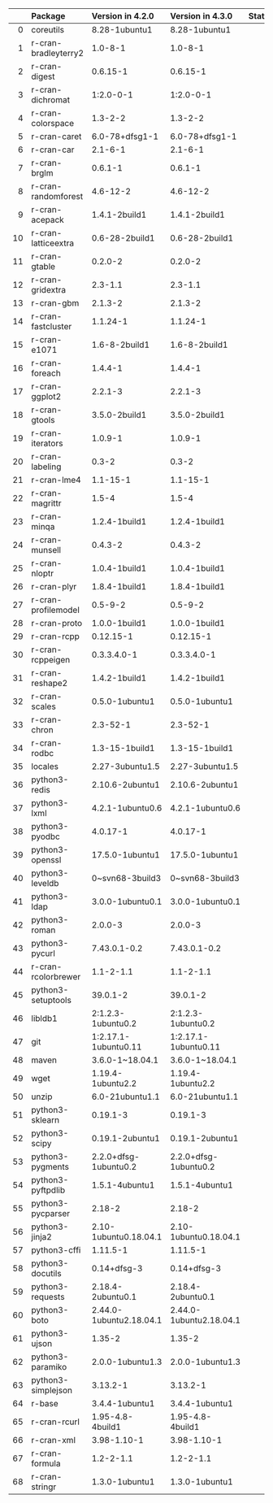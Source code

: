 <!-- markdown-link-check-disable -->

|    | Package              | Version in 4.2.0        | Version in 4.3.0        | Status   |
|---:|:---------------------|:------------------------|:------------------------|:---------|
|  0 | coreutils            | 8.28-1ubuntu1           | 8.28-1ubuntu1           |          |
|  1 | r-cran-bradleyterry2 | 1.0-8-1                 | 1.0-8-1                 |          |
|  2 | r-cran-digest        | 0.6.15-1                | 0.6.15-1                |          |
|  3 | r-cran-dichromat     | 1:2.0-0-1               | 1:2.0-0-1               |          |
|  4 | r-cran-colorspace    | 1.3-2-2                 | 1.3-2-2                 |          |
|  5 | r-cran-caret         | 6.0-78+dfsg1-1          | 6.0-78+dfsg1-1          |          |
|  6 | r-cran-car           | 2.1-6-1                 | 2.1-6-1                 |          |
|  7 | r-cran-brglm         | 0.6.1-1                 | 0.6.1-1                 |          |
|  8 | r-cran-randomforest  | 4.6-12-2                | 4.6-12-2                |          |
|  9 | r-cran-acepack       | 1.4.1-2build1           | 1.4.1-2build1           |          |
| 10 | r-cran-latticeextra  | 0.6-28-2build1          | 0.6-28-2build1          |          |
| 11 | r-cran-gtable        | 0.2.0-2                 | 0.2.0-2                 |          |
| 12 | r-cran-gridextra     | 2.3-1.1                 | 2.3-1.1                 |          |
| 13 | r-cran-gbm           | 2.1.3-2                 | 2.1.3-2                 |          |
| 14 | r-cran-fastcluster   | 1.1.24-1                | 1.1.24-1                |          |
| 15 | r-cran-e1071         | 1.6-8-2build1           | 1.6-8-2build1           |          |
| 16 | r-cran-foreach       | 1.4.4-1                 | 1.4.4-1                 |          |
| 17 | r-cran-ggplot2       | 2.2.1-3                 | 2.2.1-3                 |          |
| 18 | r-cran-gtools        | 3.5.0-2build1           | 3.5.0-2build1           |          |
| 19 | r-cran-iterators     | 1.0.9-1                 | 1.0.9-1                 |          |
| 20 | r-cran-labeling      | 0.3-2                   | 0.3-2                   |          |
| 21 | r-cran-lme4          | 1.1-15-1                | 1.1-15-1                |          |
| 22 | r-cran-magrittr      | 1.5-4                   | 1.5-4                   |          |
| 23 | r-cran-minqa         | 1.2.4-1build1           | 1.2.4-1build1           |          |
| 24 | r-cran-munsell       | 0.4.3-2                 | 0.4.3-2                 |          |
| 25 | r-cran-nloptr        | 1.0.4-1build1           | 1.0.4-1build1           |          |
| 26 | r-cran-plyr          | 1.8.4-1build1           | 1.8.4-1build1           |          |
| 27 | r-cran-profilemodel  | 0.5-9-2                 | 0.5-9-2                 |          |
| 28 | r-cran-proto         | 1.0.0-1build1           | 1.0.0-1build1           |          |
| 29 | r-cran-rcpp          | 0.12.15-1               | 0.12.15-1               |          |
| 30 | r-cran-rcppeigen     | 0.3.3.4.0-1             | 0.3.3.4.0-1             |          |
| 31 | r-cran-reshape2      | 1.4.2-1build1           | 1.4.2-1build1           |          |
| 32 | r-cran-scales        | 0.5.0-1ubuntu1          | 0.5.0-1ubuntu1          |          |
| 33 | r-cran-chron         | 2.3-52-1                | 2.3-52-1                |          |
| 34 | r-cran-rodbc         | 1.3-15-1build1          | 1.3-15-1build1          |          |
| 35 | locales              | 2.27-3ubuntu1.5         | 2.27-3ubuntu1.5         |          |
| 36 | python3-redis        | 2.10.6-2ubuntu1         | 2.10.6-2ubuntu1         |          |
| 37 | python3-lxml         | 4.2.1-1ubuntu0.6        | 4.2.1-1ubuntu0.6        |          |
| 38 | python3-pyodbc       | 4.0.17-1                | 4.0.17-1                |          |
| 39 | python3-openssl      | 17.5.0-1ubuntu1         | 17.5.0-1ubuntu1         |          |
| 40 | python3-leveldb      | 0~svn68-3build3         | 0~svn68-3build3         |          |
| 41 | python3-ldap         | 3.0.0-1ubuntu0.1        | 3.0.0-1ubuntu0.1        |          |
| 42 | python3-roman        | 2.0.0-3                 | 2.0.0-3                 |          |
| 43 | python3-pycurl       | 7.43.0.1-0.2            | 7.43.0.1-0.2            |          |
| 44 | r-cran-rcolorbrewer  | 1.1-2-1.1               | 1.1-2-1.1               |          |
| 45 | python3-setuptools   | 39.0.1-2                | 39.0.1-2                |          |
| 46 | libldb1              | 2:1.2.3-1ubuntu0.2      | 2:1.2.3-1ubuntu0.2      |          |
| 47 | git                  | 1:2.17.1-1ubuntu0.11    | 1:2.17.1-1ubuntu0.11    |          |
| 48 | maven                | 3.6.0-1~18.04.1         | 3.6.0-1~18.04.1         |          |
| 49 | wget                 | 1.19.4-1ubuntu2.2       | 1.19.4-1ubuntu2.2       |          |
| 50 | unzip                | 6.0-21ubuntu1.1         | 6.0-21ubuntu1.1         |          |
| 51 | python3-sklearn      | 0.19.1-3                | 0.19.1-3                |          |
| 52 | python3-scipy        | 0.19.1-2ubuntu1         | 0.19.1-2ubuntu1         |          |
| 53 | python3-pygments     | 2.2.0+dfsg-1ubuntu0.2   | 2.2.0+dfsg-1ubuntu0.2   |          |
| 54 | python3-pyftpdlib    | 1.5.1-4ubuntu1          | 1.5.1-4ubuntu1          |          |
| 55 | python3-pycparser    | 2.18-2                  | 2.18-2                  |          |
| 56 | python3-jinja2       | 2.10-1ubuntu0.18.04.1   | 2.10-1ubuntu0.18.04.1   |          |
| 57 | python3-cffi         | 1.11.5-1                | 1.11.5-1                |          |
| 58 | python3-docutils     | 0.14+dfsg-3             | 0.14+dfsg-3             |          |
| 59 | python3-requests     | 2.18.4-2ubuntu0.1       | 2.18.4-2ubuntu0.1       |          |
| 60 | python3-boto         | 2.44.0-1ubuntu2.18.04.1 | 2.44.0-1ubuntu2.18.04.1 |          |
| 61 | python3-ujson        | 1.35-2                  | 1.35-2                  |          |
| 62 | python3-paramiko     | 2.0.0-1ubuntu1.3        | 2.0.0-1ubuntu1.3        |          |
| 63 | python3-simplejson   | 3.13.2-1                | 3.13.2-1                |          |
| 64 | r-base               | 3.4.4-1ubuntu1          | 3.4.4-1ubuntu1          |          |
| 65 | r-cran-rcurl         | 1.95-4.8-4build1        | 1.95-4.8-4build1        |          |
| 66 | r-cran-xml           | 3.98-1.10-1             | 3.98-1.10-1             |          |
| 67 | r-cran-formula       | 1.2-2-1.1               | 1.2-2-1.1               |          |
| 68 | r-cran-stringr       | 1.3.0-1ubuntu1          | 1.3.0-1ubuntu1          |          |